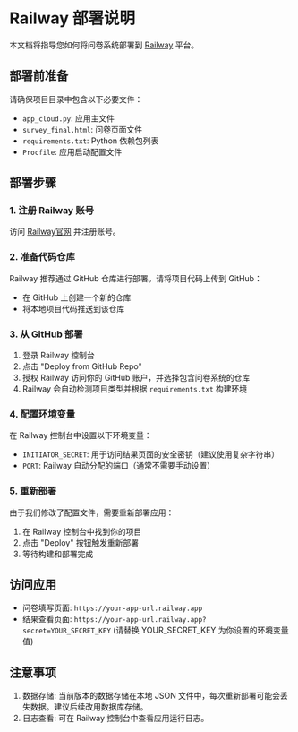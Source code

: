 # Railway 部署说明

本文档将指导您如何将问卷系统部署到 [Railway](https://railway.app/) 平台。

## 部署前准备

请确保项目目录中包含以下必要文件：
- `app_cloud.py`: 应用主文件
- `survey_final.html`: 问卷页面文件
- `requirements.txt`: Python 依赖包列表
- `Procfile`: 应用启动配置文件

## 部署步骤

### 1. 注册 Railway 账号
访问 [Railway官网](https://railway.app/) 并注册账号。

### 2. 准备代码仓库
Railway 推荐通过 GitHub 仓库进行部署。请将项目代码上传到 GitHub：
- 在 GitHub 上创建一个新的仓库
- 将本地项目代码推送到该仓库

### 3. 从 GitHub 部署
1. 登录 Railway 控制台
2. 点击 "Deploy from GitHub Repo"
3. 授权 Railway 访问你的 GitHub 账户，并选择包含问卷系统的仓库
4. Railway 会自动检测项目类型并根据 `requirements.txt` 构建环境

### 4. 配置环境变量
在 Railway 控制台中设置以下环境变量：
- `INITIATOR_SECRET`: 用于访问结果页面的安全密钥（建议使用复杂字符串）
- `PORT`: Railway 自动分配的端口（通常不需要手动设置）

### 5. 重新部署
由于我们修改了配置文件，需要重新部署应用：
1. 在 Railway 控制台中找到你的项目
2. 点击 "Deploy" 按钮触发重新部署
3. 等待构建和部署完成

## 访问应用

- 问卷填写页面: `https://your-app-url.railway.app`
- 结果查看页面: `https://your-app-url.railway.app?secret=YOUR_SECRET_KEY` (请替换 YOUR_SECRET_KEY 为你设置的环境变量值)

## 注意事项

1. 数据存储: 当前版本的数据存储在本地 JSON 文件中，每次重新部署可能会丢失数据。建议后续改用数据库存储。
2. 日志查看: 可在 Railway 控制台中查看应用运行日志。